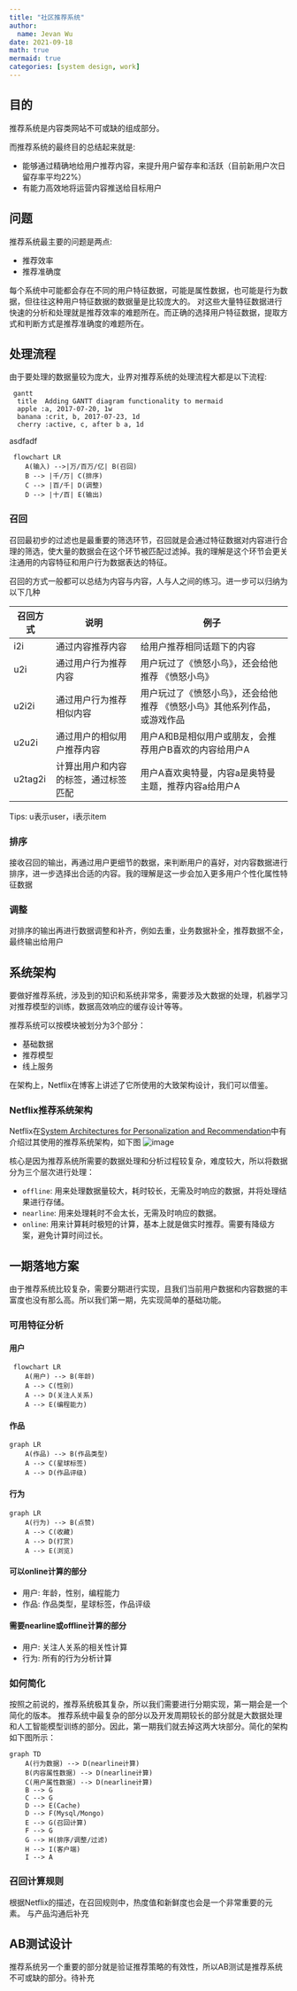 ```yaml
---
title: "社区推荐系统"
author:
  name: Jevan Wu
date: 2021-09-18
math: true
mermaid: true
categories: [system design, work]
---
```


## 目的

推荐系统是内容类网站不可或缺的组成部分。

而推荐系统的最终目的总结起来就是:
- 能够通过精确地给用户推荐内容，来提升用户留存率和活跃（目前新用户次日留存率平均22%）
- 有能力高效地将运营内容推送给目标用户

## 问题

推荐系统最主要的问题是两点:
- 推荐效率
- 推荐准确度

每个系统中可能都会存在不同的用户特征数据，可能是属性数据，也可能是行为数据，但往往这种用户特征数据的数据量是比较庞大的。
对这些大量特征数据进行快速的分析和处理就是推荐效率的难题所在。而正确的选择用户特征数据，提取方式和判断方式是推荐准确度的难题所在。

## 处理流程

由于要处理的数据量较为庞大，业界对推荐系统的处理流程大都是以下流程:

```mermaid
 gantt
  title  Adding GANTT diagram functionality to mermaid
  apple :a, 2017-07-20, 1w
  banana :crit, b, 2017-07-23, 1d
  cherry :active, c, after b a, 1d
```

asdfadf

```mermaid
 flowchart LR
    A(输入) -->|万/百万/亿| B(召回)
    B --> |千/万| C(排序)
    C --> |百/千| D(调整)
    D --> |十/百| E(输出)
```

###  召回
召回最初步的过滤也是最重要的筛选环节，召回就是会通过特征数据对内容进行合理的筛选，使大量的数据会在这个环节被匹配过滤掉。我的理解是这个环节会更关注通用的内容特征和用户行为数据表达的特征。

召回的方式一般都可以总结为内容与内容，人与人之间的练习。进一步可以归纳为以下几种

| 召回方式 | 说明 | 例子 |
| --- | --- | --- |
| i2i | 通过内容推荐内容 | 给用户推荐相同话题下的内容 |
| u2i | 通过用户行为推荐内容 | 用户玩过了《愤怒小鸟》，还会给他推荐 《愤怒小鸟》|
| u2i2i | 通过用户行为推荐相似内容 | 用户玩过了《愤怒小鸟》，还会给他推荐 《愤怒小鸟》其他系列作品，或游戏作品 |
| u2u2i | 通过用户的相似用户推荐内容 | 用户A和B是相似用户或朋友，会推荐用户B喜欢的内容给用户A |
| u2tag2i | 计算出用户和内容的标签，通过标签匹配 | 用户A喜欢奥特曼，内容a是奥特曼主题，推荐内容a给用户A |

Tips: u表示user，i表示item

### 排序

接收召回的输出，再通过用户更细节的数据，来判断用户的喜好，对内容数据进行排序，进一步选择出合适的内容。我的理解是这一步会加入更多用户个性化属性特征数据

### 调整

对排序的输出再进行数据调整和补齐，例如去重，业务数据补全，推荐数据不全，最终输出给用户

## 系统架构

要做好推荐系统，涉及到的知识和系统非常多，需要涉及大数据的处理，机器学习对推荐模型的训练，数据高效响应的缓存设计等等。

推荐系统可以按模块被划分为3个部分：
- 基础数据
- 推荐模型
- 线上服务

在架构上，Netflix在博客上讲述了它所使用的大致架构设计，我们可以借鉴。

### Netflix推荐系统架构

Netflix在[System Architectures for Personalization and Recommendation](https://netflixtechblog.com/system-architectures-for-personalization-and-recommendation-e081aa94b5d8)中有介绍过其使用的推荐系统架构，如下图
![image](https://42.dengqinghua.net/assets/images/netflix_framework.png)

核心是因为推荐系统所需要的数据处理和分析过程较复杂，难度较大，所以将数据分为三个层次进行处理：

- `offline`:
    用来处理数据量较大，耗时较长，无需及时响应的数据，并将处理结果进行存储。
- `nearline`:
    用来处理耗时不会太长，无需及时响应的数据。
- `online`:
    用来计算耗时极短的计算，基本上就是做实时推荐。需要有降级方案，避免计算时间过长。

## 一期落地方案

由于推荐系统比较复杂，需要分期进行实现，且我们当前用户数据和内容数据的丰富度也没有那么高。所以我们第一期，先实现简单的基础功能。

### 可用特征分析

#### 用户

```mermaid
 flowchart LR
    A(用户) --> B(年龄)
    A --> C(性别)
    A --> D(关注人关系)
    A --> E(编程能力)
```

#### 作品
```mermaid
graph LR
    A(作品) --> B(作品类型)
    A --> C(星球标签)
    A --> D(作品评级)
```

#### 行为
```mermaid
graph LR
    A(行为) --> B(点赞)
    A --> C(收藏)
    A --> D(打赏)
    A --> E(浏览)
```

#### 可以online计算的部分
 - 用户: 年龄，性别，编程能力
 - 作品: 作品类型，星球标签，作品评级

#### 需要nearline或offline计算的部分
 - 用户: 关注人关系的相关性计算
 - 行为: 所有的行为分析计算

### 如何简化
按照之前说的，推荐系统极其复杂，所以我们需要进行分期实现，第一期会是一个简化的版本。
推荐系统中最复杂的部分以及开发周期较长的部分就是大数据处理和人工智能模型训练的部分。因此，第一期我们就去掉这两大块部分。简化的架构如下图所示：

```mermaid
graph TD
    A(行为数据) --> D(nearline计算)
    B(内容属性数据) --> D(nearline计算)
    C(用户属性数据) --> D(nearline计算)
    B --> G
    C --> G
    D --> E(Cache)
    D --> F(Mysql/Mongo)
    E --> G(召回计算)
    F --> G
    G --> H(排序/调整/过滤)
    H --> I(客户端)
    I --> A
```

### 召回计算规则
根据Netflix的描述，在召回规则中，热度值和新鲜度也会是一个非常重要的元素。
与产品沟通后补充

## AB测试设计
推荐系统另一个重要的部分就是验证推荐策略的有效性，所以AB测试是推荐系统不可或缺的部分。待补充
